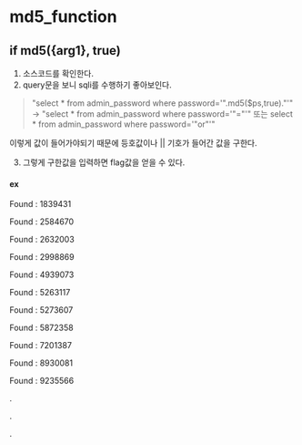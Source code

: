 # md5_function
## if md5({arg1}, true)

1. 소스코드를 확인한다.
2. query문을 보니 sqli를 수행하기 좋아보인다.

> "select * from admin_password where password='".md5($ps,true)."'"
> -> "select * from admin_password where password='"="'" 또는 select * from admin_password where password='"or"'"

이렇게 값이 들어가야되기 때문에 등호값이나 || 기호가 들어간 값을 구한다.

3. 그렇게 구한값을 입력하면 flag값을 얻을 수 있다.

#### ex
Found : 1839431

Found : 2584670

Found : 2632003

Found : 2998869

Found : 4939073

Found : 5263117

Found : 5273607

Found : 5872358

Found : 7201387

Found : 8930081

Found : 9235566

.

.

.


